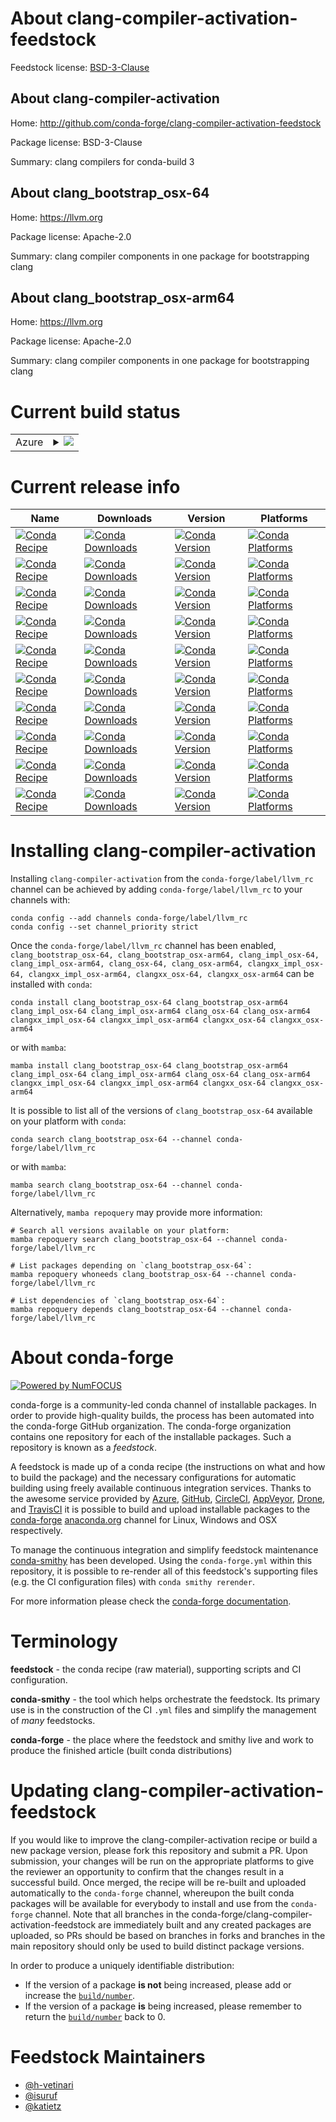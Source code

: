 About clang-compiler-activation-feedstock
=========================================

Feedstock license: [BSD-3-Clause](https://github.com/conda-forge/clang-compiler-activation-feedstock/blob/main/LICENSE.txt)


About clang-compiler-activation
-------------------------------

Home: http://github.com/conda-forge/clang-compiler-activation-feedstock

Package license: BSD-3-Clause

Summary: clang compilers for conda-build 3

About clang_bootstrap_osx-64
----------------------------

Home: https://llvm.org

Package license: Apache-2.0

Summary: clang compiler components in one package for bootstrapping clang

About clang_bootstrap_osx-arm64
-------------------------------

Home: https://llvm.org

Package license: Apache-2.0

Summary: clang compiler components in one package for bootstrapping clang

Current build status
====================


<table>
    
  <tr>
    <td>Azure</td>
    <td>
      <details>
        <summary>
          <a href="https://dev.azure.com/conda-forge/feedstock-builds/_build/latest?definitionId=7470&branchName=main">
            <img src="https://dev.azure.com/conda-forge/feedstock-builds/_apis/build/status/clang-compiler-activation-feedstock?branchName=main">
          </a>
        </summary>
        <table>
          <thead><tr><th>Variant</th><th>Status</th></tr></thead>
          <tbody><tr>
              <td>linux_64_channel_targetsconda-forge_llvm_rccross_target_platformosx-64version21.1.0.rc1</td>
              <td>
                <a href="https://dev.azure.com/conda-forge/feedstock-builds/_build/latest?definitionId=7470&branchName=main">
                  <img src="https://dev.azure.com/conda-forge/feedstock-builds/_apis/build/status/clang-compiler-activation-feedstock?branchName=main&jobName=linux&configuration=linux%20linux_64_channel_targetsconda-forge_llvm_rccross_target_platformosx-64version21.1.0.rc1" alt="variant">
                </a>
              </td>
            </tr><tr>
              <td>linux_64_channel_targetsconda-forge_llvm_rccross_target_platformosx-arm64version21.1.0.rc1</td>
              <td>
                <a href="https://dev.azure.com/conda-forge/feedstock-builds/_build/latest?definitionId=7470&branchName=main">
                  <img src="https://dev.azure.com/conda-forge/feedstock-builds/_apis/build/status/clang-compiler-activation-feedstock?branchName=main&jobName=linux&configuration=linux%20linux_64_channel_targetsconda-forge_llvm_rccross_target_platformosx-arm64version21.1.0.rc1" alt="variant">
                </a>
              </td>
            </tr><tr>
              <td>linux_64_channel_targetsconda-forge_maincross_target_platformosx-64version19.1.7</td>
              <td>
                <a href="https://dev.azure.com/conda-forge/feedstock-builds/_build/latest?definitionId=7470&branchName=main">
                  <img src="https://dev.azure.com/conda-forge/feedstock-builds/_apis/build/status/clang-compiler-activation-feedstock?branchName=main&jobName=linux&configuration=linux%20linux_64_channel_targetsconda-forge_maincross_target_platformosx-64version19.1.7" alt="variant">
                </a>
              </td>
            </tr><tr>
              <td>linux_64_channel_targetsconda-forge_maincross_target_platformosx-64version20.1.8</td>
              <td>
                <a href="https://dev.azure.com/conda-forge/feedstock-builds/_build/latest?definitionId=7470&branchName=main">
                  <img src="https://dev.azure.com/conda-forge/feedstock-builds/_apis/build/status/clang-compiler-activation-feedstock?branchName=main&jobName=linux&configuration=linux%20linux_64_channel_targetsconda-forge_maincross_target_platformosx-64version20.1.8" alt="variant">
                </a>
              </td>
            </tr><tr>
              <td>linux_64_channel_targetsconda-forge_maincross_target_platformosx-arm64version19.1.7</td>
              <td>
                <a href="https://dev.azure.com/conda-forge/feedstock-builds/_build/latest?definitionId=7470&branchName=main">
                  <img src="https://dev.azure.com/conda-forge/feedstock-builds/_apis/build/status/clang-compiler-activation-feedstock?branchName=main&jobName=linux&configuration=linux%20linux_64_channel_targetsconda-forge_maincross_target_platformosx-arm64version19.1.7" alt="variant">
                </a>
              </td>
            </tr><tr>
              <td>linux_64_channel_targetsconda-forge_maincross_target_platformosx-arm64version20.1.8</td>
              <td>
                <a href="https://dev.azure.com/conda-forge/feedstock-builds/_build/latest?definitionId=7470&branchName=main">
                  <img src="https://dev.azure.com/conda-forge/feedstock-builds/_apis/build/status/clang-compiler-activation-feedstock?branchName=main&jobName=linux&configuration=linux%20linux_64_channel_targetsconda-forge_maincross_target_platformosx-arm64version20.1.8" alt="variant">
                </a>
              </td>
            </tr><tr>
              <td>osx_64_channel_targetsconda-forge_llvm_rccross_target_platformosx-64version21.1.0.rc1</td>
              <td>
                <a href="https://dev.azure.com/conda-forge/feedstock-builds/_build/latest?definitionId=7470&branchName=main">
                  <img src="https://dev.azure.com/conda-forge/feedstock-builds/_apis/build/status/clang-compiler-activation-feedstock?branchName=main&jobName=osx&configuration=osx%20osx_64_channel_targetsconda-forge_llvm_rccross_target_platformosx-64version21.1.0.rc1" alt="variant">
                </a>
              </td>
            </tr><tr>
              <td>osx_64_channel_targetsconda-forge_llvm_rccross_target_platformosx-arm64version21.1.0.rc1</td>
              <td>
                <a href="https://dev.azure.com/conda-forge/feedstock-builds/_build/latest?definitionId=7470&branchName=main">
                  <img src="https://dev.azure.com/conda-forge/feedstock-builds/_apis/build/status/clang-compiler-activation-feedstock?branchName=main&jobName=osx&configuration=osx%20osx_64_channel_targetsconda-forge_llvm_rccross_target_platformosx-arm64version21.1.0.rc1" alt="variant">
                </a>
              </td>
            </tr><tr>
              <td>osx_64_channel_targetsconda-forge_maincross_target_platformosx-64version19.1.7</td>
              <td>
                <a href="https://dev.azure.com/conda-forge/feedstock-builds/_build/latest?definitionId=7470&branchName=main">
                  <img src="https://dev.azure.com/conda-forge/feedstock-builds/_apis/build/status/clang-compiler-activation-feedstock?branchName=main&jobName=osx&configuration=osx%20osx_64_channel_targetsconda-forge_maincross_target_platformosx-64version19.1.7" alt="variant">
                </a>
              </td>
            </tr><tr>
              <td>osx_64_channel_targetsconda-forge_maincross_target_platformosx-64version20.1.8</td>
              <td>
                <a href="https://dev.azure.com/conda-forge/feedstock-builds/_build/latest?definitionId=7470&branchName=main">
                  <img src="https://dev.azure.com/conda-forge/feedstock-builds/_apis/build/status/clang-compiler-activation-feedstock?branchName=main&jobName=osx&configuration=osx%20osx_64_channel_targetsconda-forge_maincross_target_platformosx-64version20.1.8" alt="variant">
                </a>
              </td>
            </tr><tr>
              <td>osx_64_channel_targetsconda-forge_maincross_target_platformosx-arm64version19.1.7</td>
              <td>
                <a href="https://dev.azure.com/conda-forge/feedstock-builds/_build/latest?definitionId=7470&branchName=main">
                  <img src="https://dev.azure.com/conda-forge/feedstock-builds/_apis/build/status/clang-compiler-activation-feedstock?branchName=main&jobName=osx&configuration=osx%20osx_64_channel_targetsconda-forge_maincross_target_platformosx-arm64version19.1.7" alt="variant">
                </a>
              </td>
            </tr><tr>
              <td>osx_64_channel_targetsconda-forge_maincross_target_platformosx-arm64version20.1.8</td>
              <td>
                <a href="https://dev.azure.com/conda-forge/feedstock-builds/_build/latest?definitionId=7470&branchName=main">
                  <img src="https://dev.azure.com/conda-forge/feedstock-builds/_apis/build/status/clang-compiler-activation-feedstock?branchName=main&jobName=osx&configuration=osx%20osx_64_channel_targetsconda-forge_maincross_target_platformosx-arm64version20.1.8" alt="variant">
                </a>
              </td>
            </tr><tr>
              <td>osx_arm64_channel_targetsconda-forge_llvm_rccross_target_platformosx-64version21.1.0.rc1</td>
              <td>
                <a href="https://dev.azure.com/conda-forge/feedstock-builds/_build/latest?definitionId=7470&branchName=main">
                  <img src="https://dev.azure.com/conda-forge/feedstock-builds/_apis/build/status/clang-compiler-activation-feedstock?branchName=main&jobName=osx&configuration=osx%20osx_arm64_channel_targetsconda-forge_llvm_rccross_target_platformosx-64version21.1.0.rc1" alt="variant">
                </a>
              </td>
            </tr><tr>
              <td>osx_arm64_channel_targetsconda-forge_llvm_rccross_target_platformosx-arm64version21.1.0.rc1</td>
              <td>
                <a href="https://dev.azure.com/conda-forge/feedstock-builds/_build/latest?definitionId=7470&branchName=main">
                  <img src="https://dev.azure.com/conda-forge/feedstock-builds/_apis/build/status/clang-compiler-activation-feedstock?branchName=main&jobName=osx&configuration=osx%20osx_arm64_channel_targetsconda-forge_llvm_rccross_target_platformosx-arm64version21.1.0.rc1" alt="variant">
                </a>
              </td>
            </tr><tr>
              <td>osx_arm64_channel_targetsconda-forge_maincross_target_platformosx-64version19.1.7</td>
              <td>
                <a href="https://dev.azure.com/conda-forge/feedstock-builds/_build/latest?definitionId=7470&branchName=main">
                  <img src="https://dev.azure.com/conda-forge/feedstock-builds/_apis/build/status/clang-compiler-activation-feedstock?branchName=main&jobName=osx&configuration=osx%20osx_arm64_channel_targetsconda-forge_maincross_target_platformosx-64version19.1.7" alt="variant">
                </a>
              </td>
            </tr><tr>
              <td>osx_arm64_channel_targetsconda-forge_maincross_target_platformosx-64version20.1.8</td>
              <td>
                <a href="https://dev.azure.com/conda-forge/feedstock-builds/_build/latest?definitionId=7470&branchName=main">
                  <img src="https://dev.azure.com/conda-forge/feedstock-builds/_apis/build/status/clang-compiler-activation-feedstock?branchName=main&jobName=osx&configuration=osx%20osx_arm64_channel_targetsconda-forge_maincross_target_platformosx-64version20.1.8" alt="variant">
                </a>
              </td>
            </tr><tr>
              <td>osx_arm64_channel_targetsconda-forge_maincross_target_platformosx-arm64version19.1.7</td>
              <td>
                <a href="https://dev.azure.com/conda-forge/feedstock-builds/_build/latest?definitionId=7470&branchName=main">
                  <img src="https://dev.azure.com/conda-forge/feedstock-builds/_apis/build/status/clang-compiler-activation-feedstock?branchName=main&jobName=osx&configuration=osx%20osx_arm64_channel_targetsconda-forge_maincross_target_platformosx-arm64version19.1.7" alt="variant">
                </a>
              </td>
            </tr><tr>
              <td>osx_arm64_channel_targetsconda-forge_maincross_target_platformosx-arm64version20.1.8</td>
              <td>
                <a href="https://dev.azure.com/conda-forge/feedstock-builds/_build/latest?definitionId=7470&branchName=main">
                  <img src="https://dev.azure.com/conda-forge/feedstock-builds/_apis/build/status/clang-compiler-activation-feedstock?branchName=main&jobName=osx&configuration=osx%20osx_arm64_channel_targetsconda-forge_maincross_target_platformosx-arm64version20.1.8" alt="variant">
                </a>
              </td>
            </tr>
          </tbody>
        </table>
      </details>
    </td>
  </tr>
</table>

Current release info
====================

| Name | Downloads | Version | Platforms |
| --- | --- | --- | --- |
| [![Conda Recipe](https://img.shields.io/badge/recipe-clang__bootstrap__osx--64-green.svg)](https://anaconda.org/conda-forge/clang_bootstrap_osx-64) | [![Conda Downloads](https://img.shields.io/conda/dn/conda-forge/clang_bootstrap_osx-64.svg)](https://anaconda.org/conda-forge/clang_bootstrap_osx-64) | [![Conda Version](https://img.shields.io/conda/vn/conda-forge/clang_bootstrap_osx-64.svg)](https://anaconda.org/conda-forge/clang_bootstrap_osx-64) | [![Conda Platforms](https://img.shields.io/conda/pn/conda-forge/clang_bootstrap_osx-64.svg)](https://anaconda.org/conda-forge/clang_bootstrap_osx-64) |
| [![Conda Recipe](https://img.shields.io/badge/recipe-clang__bootstrap__osx--arm64-green.svg)](https://anaconda.org/conda-forge/clang_bootstrap_osx-arm64) | [![Conda Downloads](https://img.shields.io/conda/dn/conda-forge/clang_bootstrap_osx-arm64.svg)](https://anaconda.org/conda-forge/clang_bootstrap_osx-arm64) | [![Conda Version](https://img.shields.io/conda/vn/conda-forge/clang_bootstrap_osx-arm64.svg)](https://anaconda.org/conda-forge/clang_bootstrap_osx-arm64) | [![Conda Platforms](https://img.shields.io/conda/pn/conda-forge/clang_bootstrap_osx-arm64.svg)](https://anaconda.org/conda-forge/clang_bootstrap_osx-arm64) |
| [![Conda Recipe](https://img.shields.io/badge/recipe-clang__impl__osx--64-green.svg)](https://anaconda.org/conda-forge/clang_impl_osx-64) | [![Conda Downloads](https://img.shields.io/conda/dn/conda-forge/clang_impl_osx-64.svg)](https://anaconda.org/conda-forge/clang_impl_osx-64) | [![Conda Version](https://img.shields.io/conda/vn/conda-forge/clang_impl_osx-64.svg)](https://anaconda.org/conda-forge/clang_impl_osx-64) | [![Conda Platforms](https://img.shields.io/conda/pn/conda-forge/clang_impl_osx-64.svg)](https://anaconda.org/conda-forge/clang_impl_osx-64) |
| [![Conda Recipe](https://img.shields.io/badge/recipe-clang__impl__osx--arm64-green.svg)](https://anaconda.org/conda-forge/clang_impl_osx-arm64) | [![Conda Downloads](https://img.shields.io/conda/dn/conda-forge/clang_impl_osx-arm64.svg)](https://anaconda.org/conda-forge/clang_impl_osx-arm64) | [![Conda Version](https://img.shields.io/conda/vn/conda-forge/clang_impl_osx-arm64.svg)](https://anaconda.org/conda-forge/clang_impl_osx-arm64) | [![Conda Platforms](https://img.shields.io/conda/pn/conda-forge/clang_impl_osx-arm64.svg)](https://anaconda.org/conda-forge/clang_impl_osx-arm64) |
| [![Conda Recipe](https://img.shields.io/badge/recipe-clang__osx--64-green.svg)](https://anaconda.org/conda-forge/clang_osx-64) | [![Conda Downloads](https://img.shields.io/conda/dn/conda-forge/clang_osx-64.svg)](https://anaconda.org/conda-forge/clang_osx-64) | [![Conda Version](https://img.shields.io/conda/vn/conda-forge/clang_osx-64.svg)](https://anaconda.org/conda-forge/clang_osx-64) | [![Conda Platforms](https://img.shields.io/conda/pn/conda-forge/clang_osx-64.svg)](https://anaconda.org/conda-forge/clang_osx-64) |
| [![Conda Recipe](https://img.shields.io/badge/recipe-clang__osx--arm64-green.svg)](https://anaconda.org/conda-forge/clang_osx-arm64) | [![Conda Downloads](https://img.shields.io/conda/dn/conda-forge/clang_osx-arm64.svg)](https://anaconda.org/conda-forge/clang_osx-arm64) | [![Conda Version](https://img.shields.io/conda/vn/conda-forge/clang_osx-arm64.svg)](https://anaconda.org/conda-forge/clang_osx-arm64) | [![Conda Platforms](https://img.shields.io/conda/pn/conda-forge/clang_osx-arm64.svg)](https://anaconda.org/conda-forge/clang_osx-arm64) |
| [![Conda Recipe](https://img.shields.io/badge/recipe-clangxx__impl__osx--64-green.svg)](https://anaconda.org/conda-forge/clangxx_impl_osx-64) | [![Conda Downloads](https://img.shields.io/conda/dn/conda-forge/clangxx_impl_osx-64.svg)](https://anaconda.org/conda-forge/clangxx_impl_osx-64) | [![Conda Version](https://img.shields.io/conda/vn/conda-forge/clangxx_impl_osx-64.svg)](https://anaconda.org/conda-forge/clangxx_impl_osx-64) | [![Conda Platforms](https://img.shields.io/conda/pn/conda-forge/clangxx_impl_osx-64.svg)](https://anaconda.org/conda-forge/clangxx_impl_osx-64) |
| [![Conda Recipe](https://img.shields.io/badge/recipe-clangxx__impl__osx--arm64-green.svg)](https://anaconda.org/conda-forge/clangxx_impl_osx-arm64) | [![Conda Downloads](https://img.shields.io/conda/dn/conda-forge/clangxx_impl_osx-arm64.svg)](https://anaconda.org/conda-forge/clangxx_impl_osx-arm64) | [![Conda Version](https://img.shields.io/conda/vn/conda-forge/clangxx_impl_osx-arm64.svg)](https://anaconda.org/conda-forge/clangxx_impl_osx-arm64) | [![Conda Platforms](https://img.shields.io/conda/pn/conda-forge/clangxx_impl_osx-arm64.svg)](https://anaconda.org/conda-forge/clangxx_impl_osx-arm64) |
| [![Conda Recipe](https://img.shields.io/badge/recipe-clangxx__osx--64-green.svg)](https://anaconda.org/conda-forge/clangxx_osx-64) | [![Conda Downloads](https://img.shields.io/conda/dn/conda-forge/clangxx_osx-64.svg)](https://anaconda.org/conda-forge/clangxx_osx-64) | [![Conda Version](https://img.shields.io/conda/vn/conda-forge/clangxx_osx-64.svg)](https://anaconda.org/conda-forge/clangxx_osx-64) | [![Conda Platforms](https://img.shields.io/conda/pn/conda-forge/clangxx_osx-64.svg)](https://anaconda.org/conda-forge/clangxx_osx-64) |
| [![Conda Recipe](https://img.shields.io/badge/recipe-clangxx__osx--arm64-green.svg)](https://anaconda.org/conda-forge/clangxx_osx-arm64) | [![Conda Downloads](https://img.shields.io/conda/dn/conda-forge/clangxx_osx-arm64.svg)](https://anaconda.org/conda-forge/clangxx_osx-arm64) | [![Conda Version](https://img.shields.io/conda/vn/conda-forge/clangxx_osx-arm64.svg)](https://anaconda.org/conda-forge/clangxx_osx-arm64) | [![Conda Platforms](https://img.shields.io/conda/pn/conda-forge/clangxx_osx-arm64.svg)](https://anaconda.org/conda-forge/clangxx_osx-arm64) |

Installing clang-compiler-activation
====================================

Installing `clang-compiler-activation` from the `conda-forge/label/llvm_rc` channel can be achieved by adding `conda-forge/label/llvm_rc` to your channels with:

```
conda config --add channels conda-forge/label/llvm_rc
conda config --set channel_priority strict
```

Once the `conda-forge/label/llvm_rc` channel has been enabled, `clang_bootstrap_osx-64, clang_bootstrap_osx-arm64, clang_impl_osx-64, clang_impl_osx-arm64, clang_osx-64, clang_osx-arm64, clangxx_impl_osx-64, clangxx_impl_osx-arm64, clangxx_osx-64, clangxx_osx-arm64` can be installed with `conda`:

```
conda install clang_bootstrap_osx-64 clang_bootstrap_osx-arm64 clang_impl_osx-64 clang_impl_osx-arm64 clang_osx-64 clang_osx-arm64 clangxx_impl_osx-64 clangxx_impl_osx-arm64 clangxx_osx-64 clangxx_osx-arm64
```

or with `mamba`:

```
mamba install clang_bootstrap_osx-64 clang_bootstrap_osx-arm64 clang_impl_osx-64 clang_impl_osx-arm64 clang_osx-64 clang_osx-arm64 clangxx_impl_osx-64 clangxx_impl_osx-arm64 clangxx_osx-64 clangxx_osx-arm64
```

It is possible to list all of the versions of `clang_bootstrap_osx-64` available on your platform with `conda`:

```
conda search clang_bootstrap_osx-64 --channel conda-forge/label/llvm_rc
```

or with `mamba`:

```
mamba search clang_bootstrap_osx-64 --channel conda-forge/label/llvm_rc
```

Alternatively, `mamba repoquery` may provide more information:

```
# Search all versions available on your platform:
mamba repoquery search clang_bootstrap_osx-64 --channel conda-forge/label/llvm_rc

# List packages depending on `clang_bootstrap_osx-64`:
mamba repoquery whoneeds clang_bootstrap_osx-64 --channel conda-forge/label/llvm_rc

# List dependencies of `clang_bootstrap_osx-64`:
mamba repoquery depends clang_bootstrap_osx-64 --channel conda-forge/label/llvm_rc
```


About conda-forge
=================

[![Powered by
NumFOCUS](https://img.shields.io/badge/powered%20by-NumFOCUS-orange.svg?style=flat&colorA=E1523D&colorB=007D8A)](https://numfocus.org)

conda-forge is a community-led conda channel of installable packages.
In order to provide high-quality builds, the process has been automated into the
conda-forge GitHub organization. The conda-forge organization contains one repository
for each of the installable packages. Such a repository is known as a *feedstock*.

A feedstock is made up of a conda recipe (the instructions on what and how to build
the package) and the necessary configurations for automatic building using freely
available continuous integration services. Thanks to the awesome service provided by
[Azure](https://azure.microsoft.com/en-us/services/devops/), [GitHub](https://github.com/),
[CircleCI](https://circleci.com/), [AppVeyor](https://www.appveyor.com/),
[Drone](https://cloud.drone.io/welcome), and [TravisCI](https://travis-ci.com/)
it is possible to build and upload installable packages to the
[conda-forge](https://anaconda.org/conda-forge) [anaconda.org](https://anaconda.org/)
channel for Linux, Windows and OSX respectively.

To manage the continuous integration and simplify feedstock maintenance
[conda-smithy](https://github.com/conda-forge/conda-smithy) has been developed.
Using the ``conda-forge.yml`` within this repository, it is possible to re-render all of
this feedstock's supporting files (e.g. the CI configuration files) with ``conda smithy rerender``.

For more information please check the [conda-forge documentation](https://conda-forge.org/docs/).

Terminology
===========

**feedstock** - the conda recipe (raw material), supporting scripts and CI configuration.

**conda-smithy** - the tool which helps orchestrate the feedstock.
                   Its primary use is in the construction of the CI ``.yml`` files
                   and simplify the management of *many* feedstocks.

**conda-forge** - the place where the feedstock and smithy live and work to
                  produce the finished article (built conda distributions)


Updating clang-compiler-activation-feedstock
============================================

If you would like to improve the clang-compiler-activation recipe or build a new
package version, please fork this repository and submit a PR. Upon submission,
your changes will be run on the appropriate platforms to give the reviewer an
opportunity to confirm that the changes result in a successful build. Once
merged, the recipe will be re-built and uploaded automatically to the
`conda-forge` channel, whereupon the built conda packages will be available for
everybody to install and use from the `conda-forge` channel.
Note that all branches in the conda-forge/clang-compiler-activation-feedstock are
immediately built and any created packages are uploaded, so PRs should be based
on branches in forks and branches in the main repository should only be used to
build distinct package versions.

In order to produce a uniquely identifiable distribution:
 * If the version of a package **is not** being increased, please add or increase
   the [``build/number``](https://docs.conda.io/projects/conda-build/en/latest/resources/define-metadata.html#build-number-and-string).
 * If the version of a package **is** being increased, please remember to return
   the [``build/number``](https://docs.conda.io/projects/conda-build/en/latest/resources/define-metadata.html#build-number-and-string)
   back to 0.

Feedstock Maintainers
=====================

* [@h-vetinari](https://github.com/h-vetinari/)
* [@isuruf](https://github.com/isuruf/)
* [@katietz](https://github.com/katietz/)

